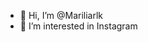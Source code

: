 - 👋 Hi, I’m @Mariliarlk
- 👀 I’m interested in Instagram 
  

<!---
Mariliarlk/Mariliarlk is a ✨ special ✨ repository because its `README.md` (this file) appears on your GitHub profile.
You can click the Preview link to take a look at your changes.
--->
